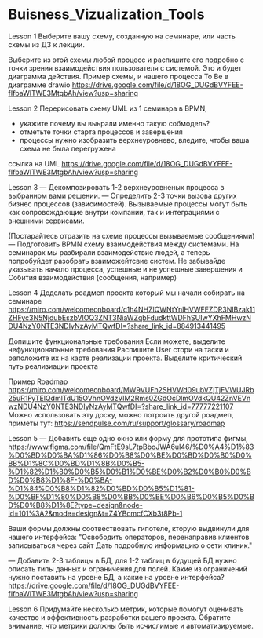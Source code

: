 # Buisness_Vizualization_Tools

Lesson 1
Выберите вашу схему, созданную на семинаре, или часть схемы из ДЗ к лекции.

Выберите из этой схемы любой процесс и распишите его подробно с точки зрения взаимодействия пользователя с системой. Это и будет диаграмма действия.
Пример схемы, и нашего процесса To Be в диаграмме drawio https://drive.google.com/file/d/18OG_DUGdBVYFEE-fIfbaWlTWE3MtgbAh/view?usp=sharing

Lesson 2
Перерисовать схему UML из 1 семинара в BPMN,
- укажите почему вы выьрали именно такую собмодель?
- отметьте точки старта процессов и завершения
- процессы нужно изобразить верхнеуровнево, вледите, чтобы ваша схема не была перегружена

ссылка на UML https://drive.google.com/file/d/18OG_DUGdBVYFEE-fIfbaWlTWE3MtgbAh/view?usp=sharing

Lesson 3
— Декомпозировать 1-2 верхнеуровненых процесса в выбранном вами решении.
— Определить 2-3 точки вызова других бизнес процессов (зависимостей). Вызываемые процессы могут быть как сопровождающие внутри компании, так и интеграциями с внешними сервисами.

(Постарайтесь отразить на схеме процессы вызываемые сообщениями)
— Подготовить BPMN схему взаимодействия между системами. На семинарах мы разбирали взаимодействие людей, а теперь попробуйдет разобрать взаиможейтсвие систем. Не забывайде указывать начало процесса, успешные и не успешные завершения и Собития взаимодействия (сообщения, например)

Lesson 4
Доделать роадмеп проекта который мы начали собирать на семинаре
https://miro.com/welcomeonboard/c1h4NHZlQWNtYnlHVWFEZDR3NlBzak11ZHFyc3N5NjdubEszbVlOQ3ZNT3NiaWZqbFdudkttWDFhSUIwYXhFMHwzNDU4NzY0NTE3NDIyNzAyMTQwfDI=?share_link_id=884913441495

Допишите функциональные требования
Если можете, выделите нефункциональные требования
Распишите User стори на таски и раположите их на карте реализации проекта. Выделите критический путь реализиации проекта

Пример Roadmap
https://miro.com/welcomeonboard/MW9VUFh2SHVWd09ubVZjTjFVWUJRb25uR1FyTElQdmlTdU15OVhnOVdzVlM2Rms0ZGdOcDlmOVdkQU42ZnVEVnwzNDU4NzY0NTE3NDIyNzAyMTQwfDI=?share_link_id=77777221107
Можно использовать эту доску, можно потроить другой роадмеп, приметы тут: https://sendpulse.com/ru/support/glossary/roadmap

Lesson 5
— Добавить еще одно окно или форму для прототипа фигмы,
https://www.figma.com/file/QmFtE9sL7tpBboJWA6uI46/%D0%A4%D1%83%D0%BD%D0%BA%D1%86%D0%B8%D0%BE%D0%BD%D0%B0%D0%BB%D1%8C%D0%BD%D1%8B%D0%B5-%D1%82%D1%80%D0%B5%D0%B1%D0%BE%D0%B2%D0%B0%D0%BD%D0%B8%D1%8F-%D0%BA-%D1%84%D0%B8%D1%82%D0%BD%D0%B5%D1%81-%D0%BF%D1%80%D0%B8%D0%BB%D0%BE%D0%B6%D0%B5%D0%BD%D0%B8%D1%8E?type=design&node-id=101%3A2&mode=design&t=Z4YBcmcfCXb3t8Pb-1

Ваши формы должны соотвествовать гипотеле, кторую выдвинули для нашего интерфейса:
"Освободить операторов, перенаправив клиентов записываться через сайт
Дать подробную информацию о сети клиник."

— Добавить 2-3 таблицы в БД, для 1-2 таблиц в будущей БД нужно описать типы данных и ограничения для полей. Какие из ограничений нужно поставить на уровне БД, а какие на уровне интерфейса?
https://drive.google.com/file/d/18OG_DUGdBVYFEE-fIfbaWlTWE3MtgbAh/view?usp=sharing

Lesson 6
Придумайте несколько метрик, которые помогут оценивать качество и эффективность разработки вашего проекта. Обратите внимание, что метрики должны быть исчислимые и автоматизируемые.

